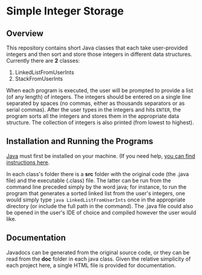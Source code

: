 # Simple Integer Storage
## Overview
This repository contains short Java classes that each take user-provided integers and then sort and store those integers in different data structures. Currently there are **2** classes:
1. LinkedListFromUserInts
2. StackFromUserInts

When each program is executed, the user will be prompted to provide a list (of any length) of integers. The integers should be entered on a single line separated by spaces (no commas, either as thousands separators or as serial commas). After the user types in the integers and hits `ENTER`, the program sorts all the integers and stores them in the appropriate data structure. The collection of integers is also printed (from lowest to highest).

## Installation and Running the Programs
[Java](https://www.java.com/en/) must first be installed on your machine. (If you need help, [you can find instructions here](https://www.java.com/en/download/help/download_options.html).

In each class's folder there is a **src** folder with the original code (the .java file) and the executable (.class) file. The latter can be run from the command line preceded simply by the word java; for instance, to run the program that generates a sorted linked list from the user's integers, one would simply type `java LinkedListFromUserInts` once in the appropriate directory (or include the full path in the command). The .java file could also be opened in the user's IDE of choice and compiled however the user would like.

## Documentation
Javadocs can be generated from the original source code, or they can be read from the **doc** folder in each java class. Given the relative simplicity of each project here, a single HTML file is provided for documentation.
